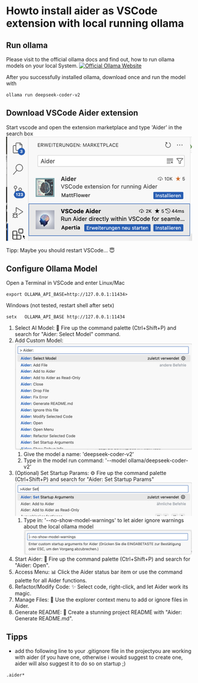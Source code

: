 # Howto install aider as VSCode extension with local running ollama

## Run ollama
Please visit to the official ollama docs and find out, how to run ollama models on your local System.
[![Official Ollama Website](https://ollama.com/public/ollama.png)](https://ollama.com/)

After you successfully installed ollama, download once and run the model with
```console
ollama run deepseek-coder-v2
```

## Download VSCode Aider extension
Start vscode and open the extension marketplace and type 'Aider' in the search box
![Alt 'Search for Aider in VSCode extension marketplace'](doc/img/vscode-marketplace.png "VSCode Marketplace")

Tipp: Maybe you should restart VSCode... 😇

## Configure Ollama Model
Open a Terminal in VSCode and enter
Linux/Mac
```console
export OLLAMA_API_BASE=http://127.0.0.1:11434>
```

Windows (not tested, restart shell after setx)
```console
setx   OLLAMA_API_BASE http://127.0.0.1:11434
```
<ol>
<li>Select AI Model: 🤖 Fire up the command palette (Ctrl+Shift+P) and search for "Aider: Select Model" command.</li>
<li>Add Custom Model: 
<img src='doc/img/vscode_aider_selectmodel.png' alt="Add Custom Model to Aider in VSCode">
    <ol>
        <li>Give the model a name: 'deepseek-coder-v2'</li>
        <li>Type in the model run command: '--model ollama/deepseek-coder-v2'</li>
    </ol>
<li>(Optional) Set Startup Params: ⚙️ Fire up the command palette (Ctrl+Shift+P) and search for "Aider: Set Startup Params"
<img src='doc/img/vscode_aider_set_startup_params_01.png' alt="Set aider startup params">
    <ol><li>Type in: '--no-show-model-warnings' to let aider ignore warnings about the local ollama model
    <img src='doc/img/vscode_aider_set_startup_params_02.png' alt="Set aider startup params"></li></ol>
<li>Start Aider: 🏁 Fire up the command palette (Ctrl+Shift+P) and search for "Aider: Open".</li>
<li>Access Menu: 📊 Click the Aider status bar item or use the command palette for all Aider functions.</li>
<li>Refactor/Modify Code: ✨ Select code, right-click, and let Aider work its magic.</li>
<li>Manage Files: 📁 Use the explorer context menu to add or ignore files in Aider.</li>
<li>Generate README: 📝 Create a stunning project README with "Aider: Generate README.md".</li>
</ol>

## Tipps
* add tho following line to your .gitignore file in the projectyou are working with aider (if you have one, otherwise i woukd suggest to create one, aider will also suggest it to do so on startup ;)
```.gitignore
.aider*
```
